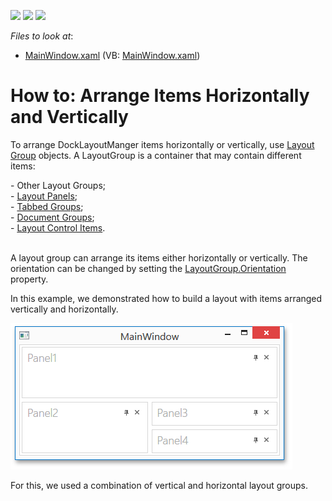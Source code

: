 <!-- default badges list -->
![](https://img.shields.io/endpoint?url=https://codecentral.devexpress.com/api/v1/VersionRange/128642942/15.1.3%2B)
[![](https://img.shields.io/badge/Open_in_DevExpress_Support_Center-FF7200?style=flat-square&logo=DevExpress&logoColor=white)](https://supportcenter.devexpress.com/ticket/details/T326786)
[![](https://img.shields.io/badge/📖_How_to_use_DevExpress_Examples-e9f6fc?style=flat-square)](https://docs.devexpress.com/GeneralInformation/403183)
<!-- default badges end -->
<!-- default file list -->
*Files to look at*:

* [MainWindow.xaml](./CS/MainWindow.xaml) (VB: [MainWindow.xaml](./VB/MainWindow.xaml))
<!-- default file list end -->
# How to: Arrange Items Horizontally and Vertically 


To arrange DockLayoutManger items horizontally or vertically, use <a href="https://documentation.devexpress.com/#WPF/CustomDocument6824">Layout Group</a> objects. A LayoutGroup is a container that may contain different items:<br>
<p>- Other Layout Groups;<br>- <a href="https://documentation.devexpress.com/#WPF/CustomDocument6823">Layout Panels</a>;<br>- <a href="https://documentation.devexpress.com/#WPF/CustomDocument6825">Tabbed Groups</a>;<br>- <a href="https://documentation.devexpress.com/#WPF/CustomDocument6830">Document Groups</a>;<br>- <a href="https://documentation.devexpress.com/#WPF/CustomDocument7224">Layout Control Items</a>.<br><br></p>
<p>A layout group can arrange its items either horizontally or vertically. The orientation can be changed by setting the <a href="https://documentation.devexpress.com/#WPF/DevExpressXpfDockingLayoutGroup_Orientationtopic">LayoutGroup.Orientation</a> property.</p>
<p>In this example, we demonstrated how to build a layout with items arranged vertically and horizontally.</p>
<p><img src="https://raw.githubusercontent.com/DevExpress-Examples/how-to-arrange-items-horizontally-and-vertically-t326786/15.1.3+/media/852b4882-a7b9-11e5-80bf-00155d62480c.png"></p>
<p>For this, we used a combination of vertical and horizontal layout groups.</p>

<br/>


